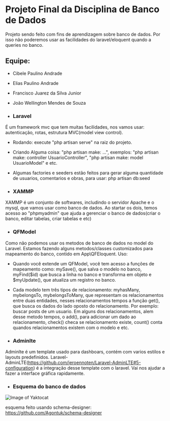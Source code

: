 # Projeto Final da Disciplina de Banco de Dados

Projeto sendo feito com fins de aprendizagem sobre banco de dados. Por isso não poderemos usar as facilidades do laravel/eloquent quando a queries no banco. 

## Equipe:

* Cibele Paulino Andrade
* Elias Paulino Andrade
* Francisco Juarez da Silva Junior
* João Wellington Mendes de Souza

* ### Laravel
É um framework mvc que tem muitas facilidades, nos vamos usar: autenticação, rotas, estrutura MVC(model view control).  

* Rodando: execute "php artisan serve" na raiz do projeto.
* Criando Alguma coisa: "php artisan make: ...", exemplos: "php artisan make: controller UsuarioController", "php artisan make: model UsuarioModel" e etc.
* Algumas factories e seeders estão feitos para gerar alguma quantidade de usuarios, comentarios e obras, para usar: php artisan db:seed

* ### XAMMP
XAMMP é um conjunto de softwares, includindo o servidor Apache e o mysql, que vamos usar como banco de dados. Ao startar os dois, temos acesso ao "phpmyadmin" que ajuda a gerenciar o banco de dados(criar o banco, editar tabelas, criar tabelas e etc)

* ### QFModel
Como não podemos usar os metodos de banco de dados no model do Laravel. Estamos fazendo alguns metodos/classes customizados para mapeamento do banco, contido em App\QFEloquent. Uso:

* Quando você extende um QFModel, você tem acesso a funções de mapeamento como: mySave(), que salva o modelo no banco, myFind($id) que busca a linha no banco e transforma em objeto e $myUpdate(), que atualiza um registro no banco.
* Cada modelo tem três tipos de relacionamento: myhasMany, mybelongsTo, mybelongsToMany, que representam os relacionamentos entre duas entidades, nesses relacionamentos tempos a função get(), que busca os dados do lado oposto do relacionamento. Por exemplo: buscar posts de um usuario. Em alguns dos relacionamentos, alem desse metodo tempos, o add(), para adicionar um dado ao relacionamento, check() checa se relacionamento existe, count() conta quandos relacionamentos existem com o modelo e etc.
 

* ### Adminlte
Adminlte é um template usado para dashboars, contém com varios estilos e layouts predefinidos. Laravel-AdminLTE(https://github.com/jeroennoten/Laravel-AdminLTE#5-configuration) é a integração desse template com o laravel. Vai nos ajudar  a fazer a interface gráfica rapidamente.

* ### Esquema do banco de dados  
![Image of Yaktocat](https://i.imgur.com/N5S0dPv.png)

esquema feito usando schema-designer: https://github.com/Agontuk/schema-designer
